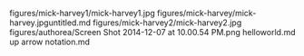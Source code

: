 
figures/mick-harvey1/mick-harvey1.jpg
figures/mick-harvey/mick-harvey.jpguntitled.md
figures/mick-harvey2/mick-harvey2.jpg
figures/authorea/Screen Shot 2014-12-07 at 10.00.54 PM.png
helloworld.md
up arrow notation.md